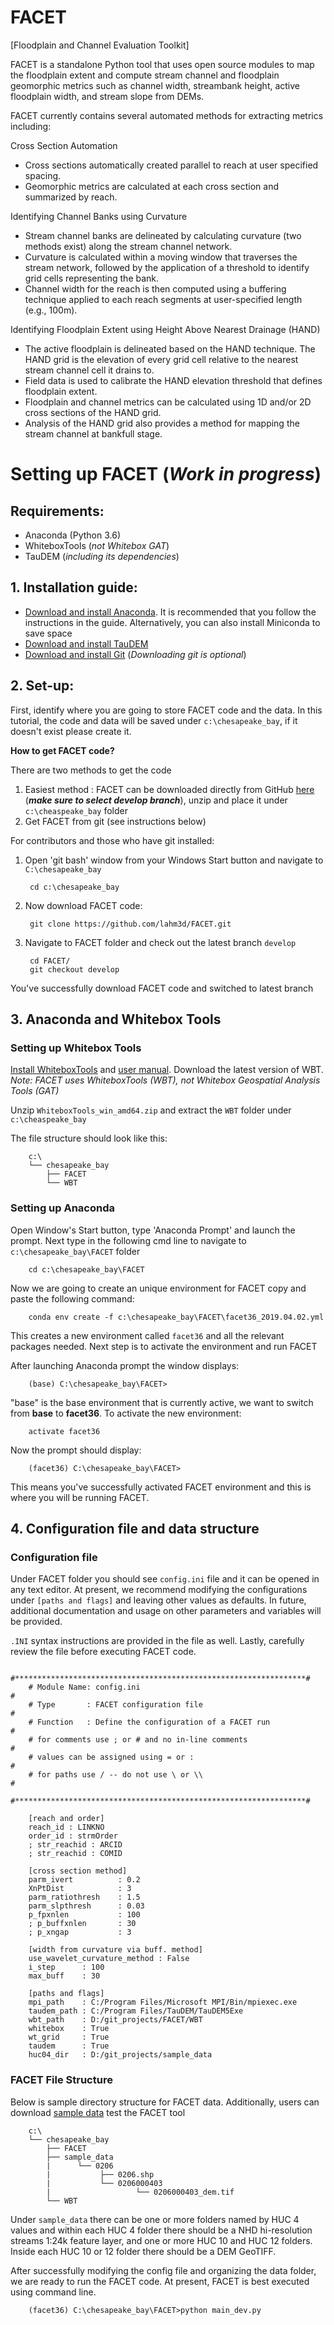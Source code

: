 # FACET
[Floodplain and Channel Evaluation Toolkit]

FACET is a standalone Python tool that uses open source modules to map the floodplain extent and compute stream channel and floodplain geomorphic metrics such as channel width, streambank height, active floodplain width, and stream slope from DEMs. 

FACET currently contains several automated methods for extracting metrics including:

Cross Section Automation
- Cross sections automatically created parallel to reach at user specified spacing.
- Geomorphic metrics are calculated at each cross section and summarized by reach.

Identifying Channel Banks using Curvature
- Stream channel banks are delineated by calculating curvature (two methods exist) along the stream channel network.
- Curvature is calculated within a moving window that traverses the stream network, followed by the application of a threshold to identify grid cells representing the bank.
- Channel width for the reach is then computed using a buffering technique applied to each reach segments at user-specified length (e.g., 100m).

Identifying Floodplain Extent using Height Above Nearest Drainage (HAND)
- The active floodplain is delineated based on the HAND technique. The HAND grid is the elevation of every grid cell relative to the nearest stream channel cell it drains to. 
- Field data is used to calibrate the HAND elevation threshold that defines floodplain extent.
- Floodplain and channel metrics can be calculated using 1D and/or 2D cross sections of the HAND grid.
- Analysis of the HAND grid also provides a method for mapping the stream channel at bankfull stage.


# Setting up FACET (***Work in progress***)

## Requirements:
 
 * Anaconda (Python 3.6)
 * WhiteboxTools (*not Whitebox GAT*)
 * TauDEM  (*including its dependencies*)

## 1. Installation guide:
 * [Download and install Anaconda](https://docs.anaconda.com/anaconda/install/). It is recommended that you follow the instructions in the guide. Alternatively, you can also install Miniconda to save space
 * [Download and install TauDEM](http://hydrology.usu.edu/taudem/taudem5/downloads.html)
 * [Download and install Git](https://gitforwindows.org/) (*Downloading git is optional*) 

## 2. Set-up:

First, identify where you are going to store FACET code and the data. In this tutorial, the code and data will be saved under `c:\chesapeake_bay`, if it doesn't exist please create it. 

**How to get FACET code?** 

There are two methods to get the code

1. Easiest method : FACET can be downloaded directly from GitHub [here](https://github.com/lahm3d/FACET/archive/develop.zip) (***make sure to select develop branch***), unzip and place it under `c:\cheaspeake_bay` folder
2. Get FACET from git (see instructions below)


For contributors and those who have git installed:

1. Open 'git bash' window from your Windows Start button and navigate to `C:\chesapeake_bay` 
    
        cd c:\chesapeake_bay

2. Now download FACET code:
   
        git clone https://github.com/lahm3d/FACET.git

3. Navigate to FACET folder and check out the latest branch `develop`

        cd FACET/
        git checkout develop

You've successfully download FACET code and switched to latest branch

## 3. Anaconda and Whitebox Tools

### Setting up Whitebox Tools

[Install WhiteboxTools](https://www.uoguelph.ca/~hydrogeo/WhiteboxTools/download.html) and [user manual](https://jblindsay.github.io/wbt_book/intro.html). Download the latest version of WBT. *Note: FACET uses WhiteboxTools (WBT), not Whitebox Geospatial Analysis Tools (GAT)* 

Unzip `WhiteboxTools_win_amd64.zip` and extract the `WBT` folder under `c:\cheaspeake_bay`

The file structure should look like this:
       
        c:\
        └── chesapeake_bay
            ├── FACET
            └── WBT

### Setting up Anaconda

Open Window's Start button, type 'Anaconda Prompt' and launch the prompt. Next type in the following cmd line to navigate to `c:\chesapeake_bay\FACET` folder

        cd c:\chesapeake_bay\FACET

Now we are going to create an unique environment for FACET copy and paste the following command:

        conda env create -f c:\chesapeake_bay\FACET\facet36_2019.04.02.yml

This creates a new environment called `facet36` and all the relevant packages needed. Next step is to activate the environment and run FACET

After launching Anaconda prompt the window displays:

        (base) C:\chesapeake_bay\FACET>

"base" is the base environment that is currently active, we want to switch from **base** to **facet36**. To activate the new environment:

        activate facet36

Now the prompt should display: 

        (facet36) C:\chesapeake_bay\FACET>

This means you've successfully activated FACET environment and this is where you will be running FACET.

## 4. Configuration file and data structure

### Configuration file

Under FACET folder you should see `config.ini` file and it can be opened in any text editor. At present, we recommend modifying the configurations under `[paths and flags]` and leaving other values as defaults. In future, additional documentation and usage on other parameters and variables will be provided. 

`.INI` syntax instructions are provided in the file as well. Lastly, carefully review the file before executing FACET code.

        #*****************************************************************#
        # Module Name: config.ini                                         #
        # Type       : FACET configuration file                           #
        # Function   : Define the configuration of a FACET run            #
        # for comments use ; or # and no in-line comments                 #
        # values can be assigned using = or :                             #
        # for paths use / -- do not use \ or \\                           #
        #*****************************************************************#

        [reach and order]
        reach_id : LINKNO
        order_id : strmOrder
        ; str_reachid : ARCID
        ; str_reachid : COMID

        [cross section method]
        parm_ivert          : 0.2
        XnPtDist            : 3
        parm_ratiothresh    : 1.5
        parm_slpthresh      : 0.03
        p_fpxnlen           : 100
        ; p_buffxnlen       : 30
        ; p_xngap           : 3

        [width from curvature via buff. method]
        use_wavelet_curvature_method : False
        i_step      : 100
        max_buff    : 30

        [paths and flags]
        mpi_path    : C:/Program Files/Microsoft MPI/Bin/mpiexec.exe
        taudem_path : C:/Program Files/TauDEM/TauDEM5Exe
        wbt_path    : D:/git_projects/FACET/WBT
        whitebox    : True
        wt_grid     : True
        taudem      : True
        huc04_dir   : D:/git_projects/sample_data

### FACET File Structure

Below is sample directory structure for FACET data. Additionally, users can download [sample data](https://drive.google.com/file/d/1lS-6UgkDmnrGUD849ySZ8h9MDiNZeFoJ/view?usp=sharing) test the FACET tool

        c:\
        └── chesapeake_bay
            ├── FACET
            ├── sample_data
            |      └── 0206
            |           ├── 0206.shp
            |           └── 0206000403
            |                   └── 0206000403_dem.tif
            └── WBT

Under `sample_data` there can be one or more folders named by HUC 4 values and within each HUC 4 folder there should be a NHD hi-resolution streams 1:24k feature layer, and one or more HUC 10 and HUC 12 folders. Inside each HUC 10 or 12 folder there should be a DEM GeoTIFF.

After successfully modifying the config file and organizing the data folder, we are ready to run the FACET code. At present, FACET is best executed using command line.

        (facet36) C:\chesapeake_bay\FACET>python main_dev.py